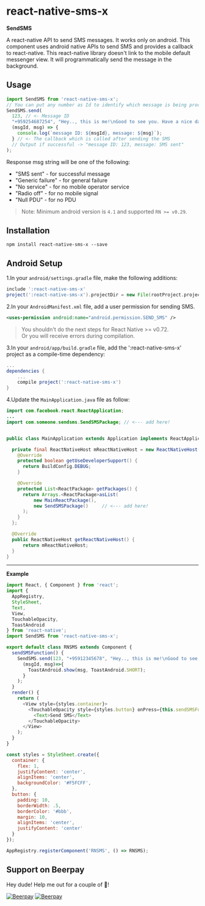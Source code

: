 # react-native-sms-x

**SendSMS**

A react-native API to send SMS messages. It works only on android. This component uses android native APIs to send SMS and provides a callback to react-native. This react-native library doesn't link to the mobile default messenger view. It will programmatically send the message in the background.

## Usage
```js
import SendSMS from 'react-native-sms-x';
// You can put any number as Id to identify which message is being processed
SendSMS.send(
  123, // <- Message ID
  "+959254687254", "Hey.., this is me!\nGood to see you. Have a nice day.", // <- Message Body
  (msgId, msg) => {
    console.log(`message ID: ${msgId}, message: ${msg}`);
  } // <- The callback which is called after sending the SMS
  // Output if successful -> "message ID: 123, message: SMS sent"
);
```

Response msg string will be one of the following:

+ "SMS sent"        - for successful message
+ "Generic failure" - for general failure
+ "No service"      - for no mobile operator service
+ "Radio off"       - for no mobile signal
+ "Null PDU"        - for no PDU


> Note: Minimum android version is `4.1` and supported `RN >= v0.29`.

## Installation
```
npm install react-native-sms-x --save
```

## **Android Setup**

1.In your `android/settings.gradle` file, make the following additions:

```gradle
include ':react-native-sms-x'
project(':react-native-sms-x').projectDir = new File(rootProject.projectDir, '../node_modules/react-native-sms-x/android/app')
```

2.In your `AndroidManifest.xml` file, add a user permission for sending SMS.

```xml
<uses-permission android:name="android.permission.SEND_SMS" />
```

> You shouldn't do the next steps for React Native >= v0.72.  
Or you will receive errors during compilation.

3.In your `android/app/build.gradle` file, add the ':react-native-sms-x' project as a compile-time dependency:

```gradle
...
dependencies {
    ...
    compile project(':react-native-sms-x')
}
```

4.Update the `MainApplication.java` file as follow:

```java
import com.facebook.react.ReactApplication;
...
import com.someone.sendsms.SendSMSPackage; // <--- add here!


public class MainApplication extends Application implements ReactApplication {

  private final ReactNativeHost mReactNativeHost = new ReactNativeHost(this) {
    @Override
    protected boolean getUseDeveloperSupport() {
      return BuildConfig.DEBUG;
    }

    @Override
    protected List<ReactPackage> getPackages() {
      return Arrays.<ReactPackage>asList(
          new MainReactPackage(),
          new SendSMSPackage()     // <--- add here!
      );
    }
  };

  @Override
  public ReactNativeHost getReactNativeHost() {
      return mReactNativeHost;
  }
}
```

---
**Example**

```js
import React, { Component } from 'react';
import {
  AppRegistry,
  StyleSheet,
  Text,
  View,
  TouchableOpacity,
  ToastAndroid
} from 'react-native';
import SendSMS from 'react-native-sms-x';

export default class RNSMS extends Component {
  sendSMSFunction() {
    SendSMS.send(123, "+95912345678", "Hey.., this is me!\nGood to see you. Have a nice day.",
      (msgId, msg)=>{
        ToastAndroid.show(msg, ToastAndroid.SHORT);
      }
    );
  }
  render() {
    return (
      <View style={styles.container}>        
        <TouchableOpacity style={styles.button} onPress={this.sendSMSFunction.bind(this)}>
          <Text>Send SMS</Text>
        </TouchableOpacity>
      </View>
    );
  }
}

const styles = StyleSheet.create({
  container: {
    flex: 1,
    justifyContent: 'center',
    alignItems: 'center',
    backgroundColor: '#F5FCFF',
  },  
  button: {
    padding: 10,
    borderWidth: .5,
    borderColor: '#bbb',
    margin: 10,
    alignItems: 'center',
    justifyContent: 'center'
  }
});

AppRegistry.registerComponent('RNSMS', () => RNSMS);
```

## Support on Beerpay
Hey dude! Help me out for a couple of :beers:!

[![Beerpay](https://beerpay.io/yeyintkoko/react-native-sms-x/badge.svg?style=beer-square)](https://beerpay.io/yeyintkoko/react-native-sms-x)  [![Beerpay](https://beerpay.io/yeyintkoko/react-native-sms-x/make-wish.svg?style=flat-square)](https://beerpay.io/yeyintkoko/react-native-sms-x?focus=wish)
